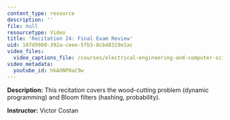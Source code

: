 ```yaml
---
content_type: resource
description: ''
file: null
resourcetype: Video
title: 'Recitation 24: Final Exam Review'
uid: 107d9960-392a-ceee-5fb3-8cb48319e1ac
video_files:
  video_captions_file: /courses/electrical-engineering-and-computer-science/6-006-introduction-to-algorithms-fall-2011/recitation-videos/recitation-24-final-exam-review/hkAONP0aC9w.vtt
video_metadata:
  youtube_id: hkAONP0aC9w
---
```


**Description:** This recitation covers the wood-cutting problem (dynamic programming) and Bloom filters (hashing, probability).

**Instructor:** Victor Costan